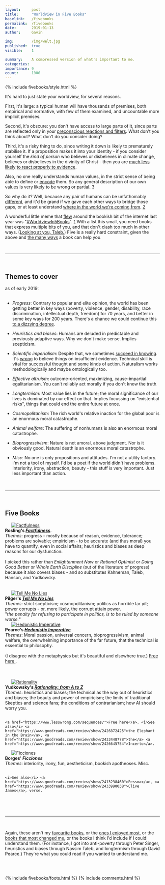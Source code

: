 ```yaml
---
layout:     post
title:      "Worldview in Five Books"
baselink:   /fivebooks
permalink:  /fivebooks
date:       2019-01-13
author:     Gavin

img:        /img/welt.jpg
published:  true
visible:    1

summary:    A compressed version of what's important to me.
categories: 
importance: 9
count:      1000
---
```


{%  include fivebooks/style.html %}

It's hard to just state your worldview, for several reasons. 

First, it's large: a typical human will have thousands of premises, both empirical and normative, with few of them examined, and uncountable more implicit premises. 

Second, it's obscure: you don't have access to large parts of it, since parts are reflected only in your <a href="https://en.wikipedia.org/wiki/Alief_(mental_state)">preconscious reactions and filters</a>. What don't you think about? What don't do you consider doing?

Third, it's a risky thing to do, since writing it down is likely to prematurely stabilise it. If a proposition makes it into your identity - if you consider yourself the <i>kind of person</i> who believes or disbelieves in climate change, believes or disbelieves in the divinity of Christ - then you are <a href="https://en.wikipedia.org/wiki/Endowment_effect">much less likely</a> <a href="https://en.wikipedia.org/wiki/Confirmation_bias">to react properly to evidence</a>. 

Also, no one really understands human values, in the strict sense of being able to define or <a href="https://www.goodreads.com/quotes/26035-science-is-what-we-understand-well-enough-to-explain-to">encode</a> them. So any general description of our own values is very likely to be wrong or partial. <a href="#fn:3" id="fnref:3">3</a>

So why do it? Well, because any pair of humans can be unfathomably <a href="https://wiki.lesswrong.com/wiki/Inferential_distance">different</a>, and it'd be grand if we gave each other ways to bridge those gaps, or at least understand <a href="https://slatestarcodex.com/blog_images/senti_human2.jpg">where in the world we're coming from</a>. <a href="#fn:2" id="fnref:2">2</a><br>

A wonderful little meme that <a href="https://twitter.com/juliagalef/status/976890512425721856?lang=en">flew</a> around the bookish bit of the internet last year was "<a href="https://twitter.com/hashtag/worldviewin5books">#WorldviewIn5Books</a>". <a href="#fn:1" id="fnref:1">1</a> With a list this small, you need books that express multiple bits of you, and that don't clash too much in other ways. (<a href="http://blogs.discovermagazine.com/collideascape/2014/11/01/nassim-taleb-venomous-twitter/#.XDs1QuH7SV4">Looking at you, Taleb.</a>) Five is a really hard constraint, given the above and <a href="https://juliagalef.com/2017/01/06/a-taxonomy-of-books-that-change-your-worldview/">the many ways</a> a book can help you.

<br>
<hr />
<br>


## Themes to cover

as of early 2019:<br><br>

* _Progress_: Contrary to popular and elite opinion, the world has been getting better in key ways (poverty, violence, gender, disability, race discrimination, intellectual depth, freedom) for 70 years, and better in some key ways for 200 years. There's a chance we could continue this <a href="https://nickbostrom.com/utopia.html">to a dizzying degree</a>.<br>

* _Heuristics and biases_: Humans are deluded in predictable and previously adaptive ways. Why we don't make sense. Implies scepticism.<br>

* _Scientific imperialism_: Despite that, we sometimes <a href="https://plato.stanford.edu/entries/structural-realism/">succeed in knowing</a>. It's <a href="https://plato.stanford.edu/entries/ethics-belief/#EviOve">wrong</a> to believe things on insufficient evidence. Technical skill is vital for successful thought and some kinds of action. Naturalism works methodologically and maybe ontologically too.<br>

* _Effective altruism_: outcome-oriented, maximizing, cause-impartial egalitarianism. You can't reliably act morally if you don't know the truth.<br>

* _Longtermism_: Most value lies in the future; the moral significance of our lives is dominated by our effect on that. Implies focussing on "existential risks", things that could end the entire future at once.<br>

* _Cosmopolitanism_: The rich world's relative inaction for the global poor is an enormous moral catastrophe.<br>

* _Animal welfare_: The suffering of nonhumans is also an enormous moral catastrophe.<br>

* _Bioprogressivism_: Nature is not amoral, above judgment. Nor is it obviously good. Natural death is an enormous moral catastrophe.<br>

* _Misc_: No one is only propositions and attitudes. I'm not a utility factory. I'm not a tool of myself. I'd be a poet if the world didn't have problems. Interiority, irony, abstraction, beauty - this stuff is very important. Just less important than action.
<br><br><br>

<hr />
<br>

## Five Books

<div class="row">
  <div class="imgColumn">
	<a href="https://www.goodreads.com/review/show/2426950247"> 
	    <img src="/img/fivebooks/rosling.jpg" alt="Factfulness" hspace="20" />
	</a> 
  </div>
  <div class="column">
	<span style="font-weight: bold">
		Rosling's <i><a href="https://www.goodreads.com/review/show/2426950247">Factfulness</a></i>.
	</span><br>
	<i>Themes</i>: progress - mostly because of reason, evidence, tolerance; problems are solvable; empiricism - to be accurate (and thus moral) you have to quantify, even in social affairs; heuristics and biases as deep reasons for our dysfunction.<br><br>
	<!--  -->
	I picked this rather than <i>Enlightenment Now</i> or <i>Rational Optimist</i> or <i>Doing Good Better</i> or <i>Whole Earth Discipline</i> (out of the literature of progress) because it also covers biases - and so substitutes Kahneman, Taleb, Hanson, and Yudkowsky.<br><br><br>
  </div>
</div>


<div class="row">
  <div class="imgColumn">
  	<a href="https://www.goodreads.com/review/show/2426625975"> 
    	<img src="/img/fivebooks/pilger.jpg" alt="Tell Me No Lies" style="" hspace="20" />
	</a> 
  </div>
  <div class="column">
  	<span style="font-weight: bold">
  		Pilger's <i><a href="https://www.goodreads.com/review/show/2426625975">Tell Me No Lies</a></i><br>
  	</span>
	<i>Themes</i>: strict scepticism; cosmopolitanism; politics as horrible tar pit; power corrupts - or, more likely, the corrupt attain power. <br>"<i>the penalty for refusing to participate in politics, is to be ruled by someone worse.</i>"

  </div>
</div>

<div class="row">
  <div class="imgColumn">
  	<a href="https://www.goodreads.com/review/show/2426629684"> 
    	<img src="/img/fivebooks/pearce.jpg" alt="Hedonistic Imperative" style="" hspace="20" />
	</a> 
  </div>
  <div class="column">
  	<span style="font-weight: bold">
  		Pearce's <i><a href="https://www.goodreads.com/review/show/2426629684">Hedonistic Imperative</a></i><br> 
  	</span>
	<i>Themes</i>: Moral passion, universal concern, bioprogressivism, animal welfare, the overwhelming importance of the far future, that the technical is essential to philosophy.<br><br>
<!--  -->
	(I disagree with the metaphysics but it's beautiful and elsewhere true.) <a href="https://www.hedweb.com/">Free here
	</a>.
	<br> <br> <br> <br>

  </div>
</div>


<div class="row">
  <div class="imgColumn">
  	<a href="https://www.goodreads.com/review/show/2428098371">
		<img src="/img/fivebooks/yud.jpg" alt="Rationality" style="" hspace="20" />
	</a>
  </div>
  <div class="column">
  	<span style="font-weight: bold">
  		Yudkowsky's <a href="https://www.goodreads.com/review/show/2428098371"><i>Rationality: from A to Z</i></a><br>
  	</span>
	<i>Themes</i>: heuristics and biases; the technical as the way out of heuristics and biases; the beauty and power of empiricism; the limits of traditional Skeptics and science fans; the conditions of contrarianism; how AI should worry you.<br><br>

	<a href="https://www.lesswrong.com/sequences/">Free here</a>. <i>See also</i> <a href="https://www.goodreads.com/review/show/2426872425">the Elephant in the Brain</a>, <a href="https://www.goodreads.com/review/show/2433448778">the</a> <a href="https://www.goodreads.com/review/show/2426645754">Incerto</a>.
  </div>
</div>


<div class="row">
  <div class="imgColumn">
	<img src="/img/fivebooks/borges.jpg" alt="Ficciones" style="" hspace="20" />
  </div>
  <div class="column">
  	<span style="font-weight: bold">
  		Borges' <i>Ficciones</i><br>
  	</span>
	<i>Themes</i>: interiority, irony, fun, aestheticism, bookish apotheoses. Misc.<br><br>

	<i>See also</i> <a href="https://www.goodreads.com/review/show/2413238460">Pessoa</a>, <a href="https://www.goodreads.com/review/show/2433990038">Clive James</a>, verse.
  </div>
</div>




<br><br>
<hr />
<br>

Again, these aren't my <a href="https://www.goodreads.com/review/list/68316850-gavin-leech?shelf=favorites">favourite books</a>, or the <a href="https://www.goodreads.com/review/list/68316850-gavin-leech?shelf=highly-readable">ones I enjoyed most</a>, or the <a href="https://www.goodreads.com/review/list/68316850-gavin-leech?shelf=influential-but">books that most changed me</a>, or the books I think I'd include if I could understand them. (For instance, I got into anti-poverty through Peter Singer, heuristics and biases through Nassim Taleb, and longtermism through David Pearce.) They're what you could read if you wanted to understand me.

<br><br>

{%  include fivebooks/foots.html %}
{%  include comments.html %}